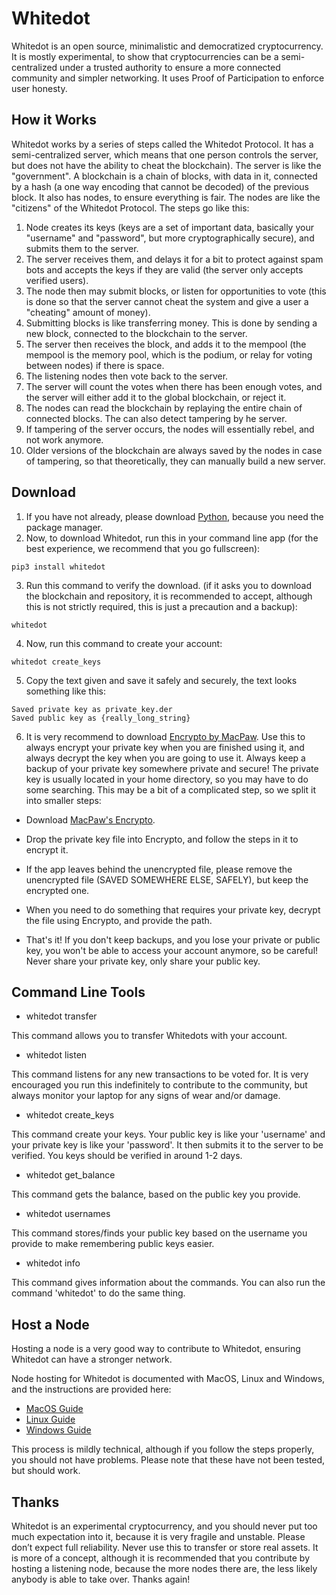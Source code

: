 # Whitedot
Whitedot is an open source, minimalistic and democratized cryptocurrency. It is mostly experimental, to show that cryptocurrencies can be a semi-centralized under a trusted authority to ensure a more connected community and simpler networking. It uses Proof of Participation to enforce user honesty.

## How it Works
Whitedot works by a series of steps called the Whitedot Protocol. It has a semi-centralized server, which means that one person controls the server, but does not have the ability to cheat the blockchain). The server is like the "government". A blockchain is a chain of blocks, with data in it, connected by a hash (a one way encoding that cannot be decoded) of the previous block. It also has nodes, to ensure everything is fair. The nodes are like the "citizens" of the Whitedot Protocol. The steps go like this:
1. Node creates its keys (keys are a set of important data, basically your "username" and "password", but more cryptographically secure), and submits them to the server.
2. The server receives them, and delays it for a bit to protect against spam bots and accepts the keys if they are valid (the server only accepts verified users).
3. The node then may submit blocks, or listen for opportunities to vote (this is done so that the server cannot cheat the system and give a user a "cheating" amount of money).
4. Submitting blocks is like transferring money. This is done by sending a new block, connected to the blockchain to the server.
5. The server then receives the block, and adds it to the mempool (the mempool is the memory pool, which is the podium, or relay for voting between nodes) if there is space.
6. The listening nodes then vote back to the server.
7. The server will count the votes when there has been enough votes, and the server will either add it to the global blockchain, or reject it.
8. The nodes can read the blockchain by replaying the entire chain of connected blocks. The can also detect tampering by he server.
9. If tampering of the server occurs, the nodes will essentially rebel, and not work anymore.
10. Older versions of the blockchain are always saved by the nodes in case of tampering, so that theoretically, they can manually build a new server.

## Download
1. If you have not already, please download [Python](https://www.python.org/downloads/), because you need the package manager.
2. Now, to download Whitedot, run this in your command line app (for the best experience, we recommend that you go fullscreen):
```
pip3 install whitedot
```
3. Run this command to verify the download. (if it asks you to download the blockchain and repository, it is recommended to accept, although this is not strictly required, this is just a precaution and a backup):
```
whitedot
```
4. Now, run this command to create your account:
```
whitedot create_keys
```
5. Copy the text given and save it safely and securely, the text looks something like this:
```
Saved private key as private_key.der
Saved public key as {really_long_string}
```
6. It is very recommend to download [Encrypto by MacPaw](https://macpaw.com/encrypto). Use this to always encrypt your private key when you are finished using it, and always decrypt the key when you are going to use it. Always keep a backup of your private key somewhere private and secure! The private key is usually located in your home directory, so you may have to do some searching. This may be a bit of a complicated step, so we split it into smaller steps:

- Download [MacPaw's Encrypto](https://macpaw.com/encrypto).

- Drop the private key file into Encrypto, and follow the steps in it to encrypt it.

- If the app leaves behind the unencrypted file, please remove the unencrypted file (SAVED SOMEWHERE ELSE, SAFELY), but keep the encrypted one.

- When you need to do something that requires your private key, decrypt the file using Encrypto, and provide the path.

- That's it! If you don't keep backups, and you lose your private or public key, you won't be able to access your account anymore, so be careful! Never share your private key, only share your public key.

## Command Line Tools
- whitedot transfer

This command allows you to transfer Whitedots with your account.


- whitedot listen

This command listens for any new transactions to be voted for. It is very encouraged you run this indefinitely to contribute to the community, but always monitor your laptop for any signs of wear and/or damage.


- whitedot create_keys

This command create your keys. Your public key is like your 'username' and your private key is like your 'password'. It then submits it to the server to be verified. You keys should be verified in around 1-2 days.


- whitedot get_balance

This command gets the balance, based on the public key you provide.

- whitedot usernames

This command stores/finds your public key based on the username you provide to make remembering public keys easier.

- whitedot info

This command gives information about the commands. You can also run the command 'whitedot' to do the same thing.

## Host a Node
Hosting a node is a very good way to contribute to Whitedot, ensuring Whitedot can have a stronger network.

Node hosting for Whitedot is documented with MacOS, Linux and Windows, and the instructions are provided here:
- [MacOS Guide](https://github.com/SeafoodStudios/Whitedot/blob/main/resources/node_creating/mac_node_creator.md)
- [Linux Guide](https://github.com/SeafoodStudios/Whitedot/blob/main/resources/node_creating/linux_node_creator.md)
- [Windows Guide](https://github.com/SeafoodStudios/Whitedot/blob/main/resources/node_creating/windows_node_creator.md)

This process is mildly technical, although if you follow the steps properly, you should not have problems. Please note that these have not been tested, but should work.
## Thanks
Whitedot is an experimental cryptocurrency, and you should never put too much expectation into it, because it is very fragile and unstable. Please don’t expect full reliability. Never use this to transfer or store real assets. It is more of a concept, although it is recommended that you contribute by hosting a listening node, because the more nodes there are, the less likely anybody is able to take over. Thanks again!
